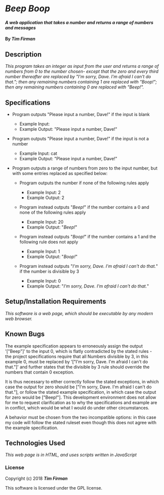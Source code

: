 # _Beep Boop_

#### _A web application that takes a number and returns a range of numbers and messages_

#### By _**Tim Firman**_

## Description

_This program takes an integer as input from the user and returns a range of numbers from 0 to the number chosen- except that the zero and every third number thereafter are replaced by "I'm sorry, Dave. I'm afraid I can't do that."; then any remaining numbers containing 1 are replaced with "Boop!"; then any remaining numbers containing 0 are replaced with "Beep!"._

## Specifications

* Program outputs "Please input a number, Dave!" if the input is blank
  * Example Input:
  * Example Output: "Please input a number, Dave!"

* Program outputs "Please input a number, Dave!" if the input is not a number
  * Example Input: cat
  * Example Output: "Please input a number, Dave!"

* Program outputs a range of numbers from zero to the input number, but with some entries replaced as specified below:
  * Program outputs the number if none of the following rules apply
    * Example Input: 2
    * Example Output: 2

  * Program instead outputs "_Beep!_" if the number contains a 0 and none of the following rules apply
    * Example Input: 20
    * Example Output: "_Beep!_"

  * Program instead outputs "_Boop!_" if the number contains a 1 and the following rule does not apply
    * Example Input: 1
    * Example Output: "_Boop!_"

  * Program instead outputs "_I'm sorry, Dave. I'm afraid I can't do that._" if the number is divisible by 3
    * Example Input: 0
    * Example Output: "_I'm sorry, Dave. I'm afraid I can't do that._"


## Setup/Installation Requirements

_This software is a web page, which should be executable by any modern web browser._

## Known Bugs

The example specification appears to erroneously assign the output '["Beep"]' to the input 0, which is flatly contradicted by the stated rules - the project specifications require that all Numbers divisible by 3, in this example 0, must be replaced by '["I'm sorry, Dave. I'm afraid I can't do that."]' and further states that the divisible by 3 rule should override the numbers that contain 0 exception.

It is thus necessary to either correctly follow the stated exceptions, in which case the output for zero should be ["I'm sorry, Dave. I'm afraid I can't do that."], or follow the stated example specification, in which case the output for zero would be ["Beep!"].  This development environment does not allow for me to request clarification as to why the specifications and example are in conflict, which would be what I would do under other circumstances.

A behavior must be chosen from the two incompatible options: in this case my code will follow the stated ruleset even though this does not agree with the example specification.

## Technologies Used

_This web page is in HTML, and uses scripts written in JavaScript_

### License

Copyright (c) 2018 **_Tim Firman_**

This software is licensed under the GPL license.
